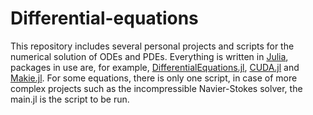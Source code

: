 # Differential-equations
This repository includes several personal projects and scripts for the numerical solution of ODEs and PDEs. Everything is written in [Julia](https://julialang.org/), packages in use are, for example, [DifferentialEquations.jl](https://github.com/SciML/DifferentialEquations.jl), [CUDA.jl](https://github.com/JuliaGPU/CUDA.jl) and [Makie.jl](https://github.com/MakieOrg/Makie.jl).
For some equations, there is only one script, in case of more complex projects such as the incompressible Navier-Stokes solver, the main.jl is the script to be run.
